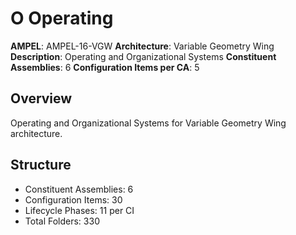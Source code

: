 # O Operating

**AMPEL**: AMPEL-16-VGW
**Architecture**: Variable Geometry Wing
**Description**: Operating and Organizational Systems
**Constituent Assemblies**: 6
**Configuration Items per CA**: 5

## Overview
Operating and Organizational Systems for Variable Geometry Wing architecture.

## Structure
- Constituent Assemblies: 6
- Configuration Items: 30
- Lifecycle Phases: 11 per CI
- Total Folders: 330
